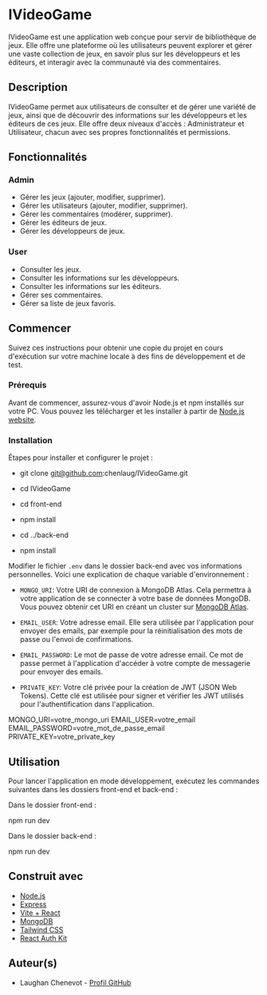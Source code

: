 # IVideoGame

IVideoGame est une application web conçue pour servir de bibliothèque de jeux. Elle offre une plateforme où les utilisateurs peuvent explorer et gérer une vaste collection de jeux, en savoir plus sur les développeurs et les éditeurs, et interagir avec la communauté via des commentaires.

## Description

IVideoGame permet aux utilisateurs de consulter et de gérer une variété de jeux, ainsi que de découvrir des informations sur les développeurs et les éditeurs de ces jeux. Elle offre deux niveaux d'accès : Administrateur et Utilisateur, chacun avec ses propres fonctionnalités et permissions.

## Fonctionnalités

### Admin

- Gérer les jeux (ajouter, modifier, supprimer).
- Gérer les utilisateurs (ajouter, modifier, supprimer).
- Gérer les commentaires (modérer, supprimer).
- Gérer les éditeurs de jeux.
- Gérer les développeurs de jeux.

### User

- Consulter les jeux.
- Consulter les informations sur les développeurs.
- Consulter les informations sur les éditeurs.
- Gérer ses commentaires.
- Gérer sa liste de jeux favoris.

## Commencer

Suivez ces instructions pour obtenir une copie du projet en cours d'exécution sur votre machine locale à des fins de développement et de test.

### Prérequis

Avant de commencer, assurez-vous d'avoir Node.js et npm installés sur votre PC. Vous pouvez les télécharger et les installer à partir de [Node.js website](https://nodejs.org/).

### Installation

Étapes pour installer et configurer le projet :

- git clone git@github.com:chenlaug/IVideoGame.git

- cd IVideoGame

- cd front-end

- npm install

- cd ../back-end

- npm install

Modifier le fichier `.env` dans le dossier back-end avec vos informations personnelles. Voici une explication de chaque variable d'environnement :

- `MONGO_URI`: Votre URI de connexion à MongoDB Atlas. Cela permettra à votre application de se connecter à votre base de données MongoDB. Vous pouvez obtenir cet URI en créant un cluster sur [MongoDB Atlas](https://www.mongodb.com/cloud/atlas).

- `EMAIL_USER`: Votre adresse email. Elle sera utilisée par l'application pour envoyer des emails, par exemple pour la réinitialisation des mots de passe ou l'envoi de confirmations.

- `EMAIL_PASSWORD`: Le mot de passe de votre adresse email. Ce mot de passe permet à l'application d'accéder à votre compte de messagerie pour envoyer des emails.

- `PRIVATE_KEY`: Votre clé privée pour la création de JWT (JSON Web Tokens). Cette clé est utilisée pour signer et vérifier les JWT utilisés pour l'authentification dans l'application.

MONGO_URI=votre_mongo_uri
EMAIL_USER=votre_email
EMAIL_PASSWORD=votre_mot_de_passe_email
PRIVATE_KEY=votre_private_key

## Utilisation

Pour lancer l'application en mode développement, exécutez les commandes suivantes dans les dossiers front-end et back-end :

Dans le dossier front-end :

npm run dev

Dans le dossier back-end :

npm run dev

## Construit avec

- [Node.js](https://nodejs.org/)
- [Express](https://expressjs.com/)
- [Vite + React](https://vitejs.dev/guide/)
- [MongoDB](https://www.mongodb.com/)
- [Tailwind CSS](https://tailwindcss.com/)
- [React Auth Kit](https://github.com/react-auth-kit/react-auth-kit)

## Auteur(s)

- Laughan Chenevot - [Profil GitHub](https://github.com/chenlaug)
